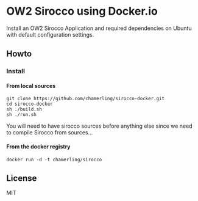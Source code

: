 # OW2 Sirocco using Docker.io

Install an OW2 Sirocco Application and required dependencies on Ubuntu with default configuration settings.

## Howto

### Install

#### From local sources

    git clone https://github.com/chamerling/sirocco-docker.git
    cd sirocco-docker
    sh ./build.sh
    sh ./run.sh

You will need to have sirocco sources before anything else since we need to compile Sirocco from sources...
    

#### From the docker registry

    docker run -d -t chamerling/sirocco


## License

MIT